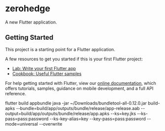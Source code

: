 # zerohedge

A new Flutter application.

## Getting Started

This project is a starting point for a Flutter application.

A few resources to get you started if this is your first Flutter project:

- [Lab: Write your first Flutter app](https://flutter.dev/docs/get-started/codelab)
- [Cookbook: Useful Flutter samples](https://flutter.dev/docs/cookbook)

For help getting started with Flutter, view our
[online documentation](https://flutter.dev/docs), which offers tutorials,
samples, guidance on mobile development, and a full API reference.


flutter build appbundle
java -jar ~/Downloads/bundletool-all-0.12.0.jar build-apks --bundle=build/app/outputs/bundle/release/app-release.aab --output=build/app/outputs/bundle/release/app.apks --ks=key.jks --ks-pass=pass:password --ks-key-alias=key --key-pass=pass:password --mode=universal --overwrite
